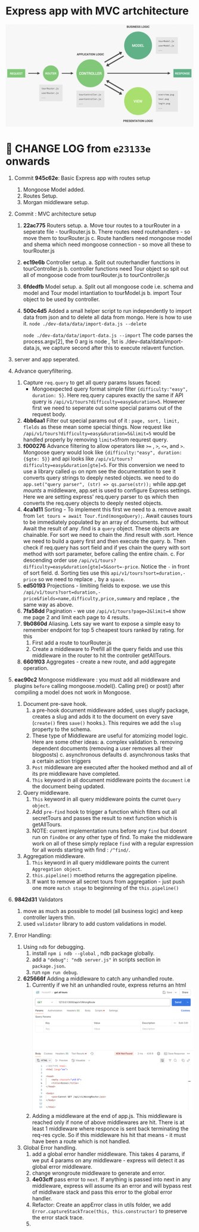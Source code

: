 # Express app with MVC artchitecture

![Architecture](./img/architeture.png)

# 🧪 CHANGE LOG from `e23133e` onwards

1. Commit **945c62e**: Basic Express app with routes setup
   1. Mongoose Model added.
   2. Routes Setup.
   3. Morgan middleware setup.
2. Commit : MVC architecture setup

   1. **22ac775** Routers setup.
      a. Move tour routes to a tourRouter in a seperate file - tourRouter.js
      b. There routes need routehandlers - so move them to tourRouter.js
      c. Route handlers need mongoose model and shema which need mongoose connection - so move all these to tourRouter.js
   2. **ec19e6b** Controller setup.
      a. Split out routerhandler functions in tourController.js
      b. controller functions need Tour object so spit out all of mongoose code from tourRouter.js to tourController.js
   3. **6fdedfb** Model setup.
      a. Split out all mongoose code i.e. schema and model and Tour model intantiation to tourModel.js
      b. import Tour object to be used by controller.
   4. **500c4d5** Added a small helper script to run independently to import data from json and to delete all data from mongo. Here is how to use it.
      `node ./dev-data/data/import-data.js --delete`

      `node ./dev-data/data/import-data.js --import`
      The code parses the process.argv[2], the 0 arg is node , 1st is ./dev-data/data/import-data.js, we capture second after this to execute relavent function.

3. server and app seperated.
4. Advance queryfiltering.
   1. Capture `req.query` to get all query params
      Issues faced:
      - Mongoexpected query format simple filter `{difficulty:"easy", duration: 5}`. Here req.query capures exactly the same if API query is `/api/v1/tours?difficulty=easy&duration=5`. However first we need to seperate out some special params out of the request body.
   2. **4bb6aa1** Filter out special params out of it : `page, sort, limit, flelds` as these mean some special things. Now request like `/api/v1/tours?difficulty=easy&duration=5&limit=5` would be handled properly by removing `limit=5`from requrest query.
   3. **f000276** Advance filtering to allow operators like `>=` , `>`, `<=`, and `>`. Mongoose query would look like `{difficulty:"easy", duration: {$gte: 5}}` and api looks like `/api/v1/tours?difficulty=easy&duration[gte]=5`. For this conversion we need to use a library called `qs` on npm see the documentation to see it converts query strings to deeply nested objects. we need to do `app.set("query parser", (str) => qs.parse(str));` while app.get _mounts_ a middleware, app.set is used to configure Express settings. Here we are setting express' req.query parser to qs which then converts the req.query objects to deeply nested objects.
   4. **4ca1d11** Sorting - To implement this first we need to
      a. remove await from `let tours = await Tour.find(mongoQuery);`. Await causes tours to be immediately populated by an array of documents. but without Await the result of any .find is a `query` object. These objects are chainable. For sort we need to chain the .find result with .sort. Hence we need to build a query first and then execute the query.
      b. Then check if req.query has sort field and if yes chain the query with sort method with sort parameter, before calling the entire chain.
      c. For descending order use `/api/v1/tours?difficulty=easy&duration[gte]=5&sort=-price`. Notice the `-` in front of sort field.
      d. Sorting ties use this `api/v1/tours?sort=duration,-price` so we need to replace `,` by a `space`.
   5. **ed50193** Projections - limitiing fields to expose. we use this `/api/v1/tours?sort=duration,-price&fields=name,difficulty,price,summary` and replace `,` the same way as above.
   6. **7fa58dd** Pagination - we use `/api/v1/tours?page=2&limit=4` show me page 2 and limit each page to 4 results.
   7. **9b0860d** Aliasing. Lets say we want to expose a simple easy to remember endpoint for top 5 cheapest tours ranked by rating. for this
      1. First add a route to tourRouter.js
      2. Create a middleware to Prefill all the query fields and use this middleware in the router to hit the controller getAllTours.
   8. **6601f03** Aggregates - create a new route, and add aggregate operation.
5. **eac90c2** Mongoose middleware : you must add all middleware and plugins `before` calling mongoose.model(). Calling pre() or post() after compiling a model does not work in Mongoose.
   1. Document pre-save hook.
      1. a pre-hook document middleware added, uses slugify package, creates a slug and adds it to the document on every save (`create()` fires `save()` hooks.). This requires we add the `slug` property to the schema.
      2. These type of Middleware are useful for atomizing model logic. Here are some other ideas:
         a. complex validation
         b. removing dependent documents (removing a user removes all their blogposts)
         c. asynchronous defaults
         d. asynchronous tasks that a certain action triggers
      3. `Post` middleware are executed after the hooked method and all of its pre middleware have completed.
      4. `This` keyword in all document middleware points the `document` i.e the document being updated.
   2. Query middleware.
      1. `This` keyword in all query middleware points the curret `Query object`.
      2. Add `pre-find` hook to trigger a function which filters out all secretTours and passes the result to next function which is getAllTours.
      3. NOTE: current implementation runs before any `find` but doesnt run on `findOne` or any other type of find. To make the middleware work on all of these simply replace `find` with a regular expression for all words starting with find : `/^find/`.
   3. Aggregation middleware.
      1. `This` keyword in all query middleware points the current `Aggregation object`.
      2. `this.pipeline()` moethod returns the aggregation pipeline.
      3. If want to remove all secret tours from aggregation - just push one more `match stage` to beginnning of the `this.pipeline()`
6. **9842d31** Validators
   1. move as much as possible to model (all business logic) and keep controller layers thin.
   2. used `validator` library to add custom validations in model.
7. Error Handling:
   1. Using `ndb` for debugging.
      1. install `npm i ndb --global` , ndb package globally.
      2. add a `"debug": "ndb server.js"` in scripts section in `package.json`.
      3. run `npm run debug`.
   2. **625666f** Adding a middleware to catch any unhandled route.
      1. Currently if we hit an unhandled route, express returns an html  
         ![WrongRoute](img/wrongRoute.png)
      2. Adding a middleware at the end of app.js. This middleware is reached only if none of above middlewares are hit. There is at least 1 middleware where responce is sent back terminating the req-res cycle. So if this middleware his hit that means - it must have been a route which is not handled.
   3. Global Error handling.
      1. add a global error handler middleware. This takes 4 params, if we put 4 params on any middleware - express will detect it as global error middleware.
      2. change wrongroute middleware to generate and error.
      3. **4e03cff** pass error to `next`. If anything is passed into next in any middleware, express will assume its an error and will bypass rest of middlware stack and pass this error to the global error handler.
      4. Refactor: Create an appError class in utils folder, we add `Error.captureStackTrace(this, this.constructor)` to preserve the error stack trace.
      5.
